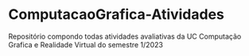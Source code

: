 # ComputacaoGrafica-Atividades
Repositório compondo todas atividades avaliativas da UC Computação Grafica e Realidade Virtual do semestre 1/2023

